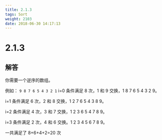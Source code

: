 ```yaml
---
title: 2.1.3
tags: Sort
weight: 2103
date: 2018-06-30 14:17:13
---
```


# 2.1.3


## 解答

你需要一个逆序的数组。

例如：
`9 8 7 6 5 4 3 2 1`
i=0 条件满足 8 次，1 和 9 交换，1 8 7 6 5 4 3 2 9。

i=1 条件满足 6 次，2 和 8 交换，1 2 7 6 5 4 3 8 9。

i=2 条件满足 4 次，3 和 7 交换，1 2 3 6 5 4 7 8 9。

i=3 条件满足 2 次，4 和 6 交换。1 2 3 4 5 6 7 8 9。

一共满足了 8+6+4+2=20 次
